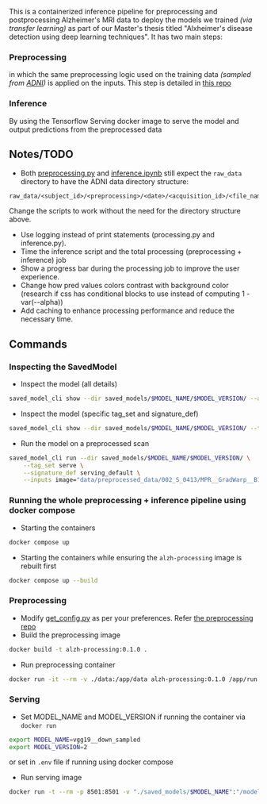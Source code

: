 
This is a containerized inference pipeline for preprocessing and postprocessing Alzheimer's MRI data to deploy the models we trained *(via transfer learning)* as part of our Master's thesis titled "Alxheimer's disease detection using deep learning techniques". It has two main steps:
### Preprocessing
in which the same preprocessing logic used on the training data *(sampled from [ADNI](https://ida.loni.usc.edu/))* is applied on the inputs. This step is detailed in [this repo](https://github.com/nacer-benyoub/adni_preprocessing/tree/refactor/update-fslinstaller)
### Inference
By using the Tensorflow Serving docker image to serve the model and output predictions from the preprocessed data

## Notes/TODO
- Both [preprocessing.py](preprocessing.py) and [inference.ipynb](inference.ipynb) still expect the `raw_data` directory to have the ADNI data directory structure:
```
raw_data/<subject_id>/<preprocessing>/<date>/<acquisition_id>/<file_name>.nii
```
Change the scripts to work without the need for the directory structure above.
- Use logging instead of print statements (processing.py and inference.py).
- Time the inference script and the total processing (preprocessing + inference) job
- Show a progress bar during the processing job to improve the user experience.
- Change how pred values colors contrast with background color (research if css has conditional blocks to use instead of computing 1 - var(--alpha))
- Add caching to enhance processing performance and reduce the necessary time.

## Commands
### Inspecting the SavedModel

- Inspect the model (all details)
```bash
saved_model_cli show --dir saved_models/$MODEL_NAME/$MODEL_VERSION/ --all
```

- Inspect the model (specific tag_set and signature_def)
```bash
saved_model_cli show --dir saved_models/$MODEL_NAME/$MODEL_VERSION/ --tag_set serve --signature_def serving_edfault
```

- Run the model on a preprocessed scan
```bash
saved_model_cli run --dir saved_models/$MODEL_NAME/$MODEL_VERSION/ \
    --tag_set serve \
    --signature_def serving_default \
    --inputs image="data/preprocessed_data/002_S_0413/MPR__GradWarp__B1_Correction__N3__Scaled/2008-07-31_14_39_56.0/I120917/ADNI_002_S_0413_MR_MPR__GradWarp__B1_Correction__N3__Scaled_Br_20081015122825655_S54591_I120917.npz"[image]
```
### Running the whole preprocessing + inference pipeline using docker compose

- Starting the containers
```bash
docker compose up
```

- Starting the containers while ensuring the `alzh-processing` image is rebuilt first
```bash
docker compose up --build
```
### Preprocessing
- Modify [get_config.py](get_config.py) as per your preferences. Refer [the preprocessing repo](https://github.com/nacer-benyoub/adni_preprocessing/tree/refactor/update-fslinstaller)
- Build the preprocessing image
```bash
docker build -t alzh-processing:0.1.0 .
```
- Run preprocessing container
```bash
docker run -it --rm -v ./data:/app/data alzh-processing:0.1.0 /app/run.sh
```
### Serving
- Set MODEL_NAME and MODEL_VERSION if running the container via `docker run`
```bash
export MODEL_NAME=vgg19__down_sampled
export MODEL_VERSION=2
```
or set in `.env` file if running using docker compose
- Run serving image
```bash
docker run -t --rm -p 8501:8501 -v "./saved_models/$MODEL_NAME":"/models/$MODEL_NAME" -e MODEL_NAME=$MODEL_NAME tensorflow/serving
```